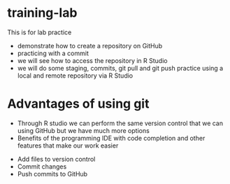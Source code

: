 # training-lab
This is for lab practice
* demonstrate how to create a repository on GitHub
* practicing with a commit
* we will see how to access the repository in R Studio
* we will do some staging, commits, git pull and git push practice using a local and remote repository via R Studio

# Advantages of using git
* Through R studio we can perform the same version control that we can using GitHub but we have much more options
* Benefits of the programming IDE with code completion and other features that make our work easier
- Add files to version control
- Commit changes
- Push commits to GitHub
